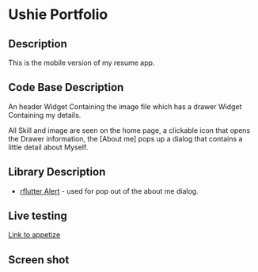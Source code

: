
 # Ushie Portfolio 
 
 ## Description
 This is the mobile version of my resume app.
 
 ## Code Base Description
 An header Widget Containing the image file which has a drawer Widget Containing my details.
 
 All Skill and image are seen on the home page, a clickable icon that opens the Drawer information, the [About me] pops up a dialog that contains a little detail about Myself. 
 
 ## Library Description
 - [rflutter Alert](https://pub.dev/packages/rflutter_alert) - used for pop out of the about me dialog.
 
 ## Live testing 
 [Link to appetize](https://appetize.io/app/7mjyuwqd2vzynitzuaoifila4u?device=pixel4&osVersion=11.0&scale=75)

 ## Screen shot
